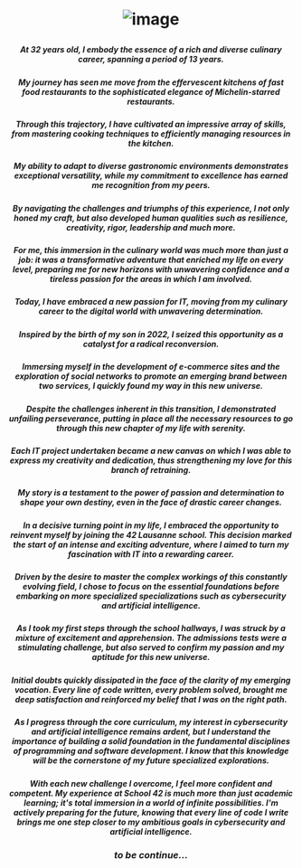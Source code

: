 # <p align="center"> ![image](https://github.com/ChrstphrChevalier/ChrstphrChevalier/assets/146819291/1908456c-cb53-44dd-8077-7adc9675f516) </p>

##### <p align="center"> *At 32 years old, I embody the essence of a rich and diverse culinary career, spanning a period of 13 years.* </p>

##### <p align="center"> *My journey has seen me move from the effervescent kitchens of fast food restaurants to the sophisticated elegance of Michelin-starred restaurants.* </p>

##### <p align="center"> *Through this trajectory, I have cultivated an impressive array of skills, from mastering cooking techniques to efficiently managing resources in the kitchen.* </p>

##### <p align="center"> *My ability to adapt to diverse gastronomic environments demonstrates exceptional versatility, while my commitment to excellence has earned me recognition from my peers.* </p>

##### <p align="center"> *By navigating the challenges and triumphs of this experience, I not only honed my craft, but also developed human qualities such as resilience, creativity, rigor, leadership and much more.* </p>

##### <p align="center"> *For me, this immersion in the culinary world was much more than just a job: it was a transformative adventure that enriched my life on every level, preparing me for new horizons with unwavering confidence and a tireless passion for the areas in which I am involved.* </p>

##### <p align="center"> *Today, I have embraced a new passion for IT, moving from my culinary career to the digital world with unwavering determination.* </p>

##### <p align="center"> *Inspired by the birth of my son in 2022, I seized this opportunity as a catalyst for a radical reconversion.* </p>

##### <p align="center"> *Immersing myself in the development of e-commerce sites and the exploration of social networks to promote an emerging brand between two services, I quickly found my way in this new universe.* </p>

##### <p align="center"> *Despite the challenges inherent in this transition, I demonstrated unfailing perseverance, putting in place all the necessary resources to go through this new chapter of my life with serenity.* </p>

##### <p align="center"> *Each IT project undertaken became a new canvas on which I was able to express my creativity and dedication, thus strengthening my love for this branch of retraining.* </p>

##### <p align="center"> *My story is a testament to the power of passion and determination to shape your own destiny, even in the face of drastic career changes.* </p>

##### <p align="center"> *In a decisive turning point in my life, I embraced the opportunity to reinvent myself by joining the 42 Lausanne school. This decision marked the start of an intense and exciting adventure, where I aimed to turn my fascination with IT into a rewarding career.* </p>

##### <p align="center"> *Driven by the desire to master the complex workings of this constantly evolving field, I chose to focus on the essential foundations before embarking on more specialized specializations such as cybersecurity and artificial intelligence.* </p>

##### <p align="center"> *As I took my first steps through the school hallways, I was struck by a mixture of excitement and apprehension. The admissions tests were a stimulating challenge, but also served to confirm my passion and my aptitude for this new universe.* </p> 

##### <p align="center"> *Initial doubts quickly dissipated in the face of the clarity of my emerging vocation. Every line of code written, every problem solved, brought me deep satisfaction and reinforced my belief that I was on the right path.* </p>

##### <p align="center"> *As I progress through the core curriculum, my interest in cybersecurity and artificial intelligence remains ardent, but I understand the importance of building a solid foundation in the fundamental disciplines of programming and software development. I know that this knowledge will be the cornerstone of my future specialized explorations.* </p>

##### <p align="center"> *With each new challenge I overcome, I feel more confident and competent. My experience at School 42 is much more than just academic learning; it's total immersion in a world of infinite possibilities. I'm actively preparing for the future, knowing that every line of code I write brings me one step closer to my ambitious goals in cybersecurity and artificial intelligence.* </p>

### <p align="center"> *to be continue...* </p>
